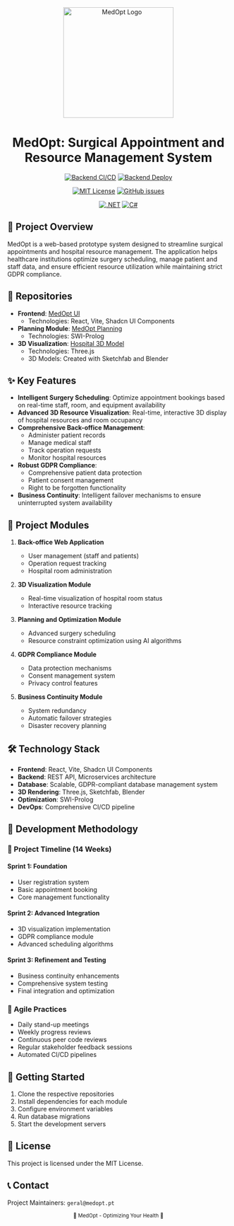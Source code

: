 <div align="center">
  <img src="https://i.imgur.com/BB7Qk6j.png" alt="MedOpt Logo" width="250">

  # MedOpt: Surgical Appointment and Resource Management System

  [![Backend CI/CD](https://github.com/LAPR5-043/sem_5_24_25_043/actions/workflows/backend-ci_cd.yml/badge.svg)](https://github.com/LAPR5-043/sem_5_24_25_043/actions/workflows/backend-ci_cd.yml)
  [![Backend Deploy](https://github.com/LAPR5-043/sem_5_24_25_043/actions/workflows/deploy-backend.yml/badge.svg)](https://github.com/LAPR5-043/sem_5_24_25_043/actions/workflows/deploy-backend.yml)
  
  [![MIT License](https://img.shields.io/badge/License-MIT-blue.svg)](https://opensource.org/licenses/MIT)
  [![GitHub issues](https://img.shields.io/github/issues/LAPR5-043/sem_5_24_25_043)](https://github.com/LAPR5-043/sem_5_24_25_043/issues)

  [![.NET](https://img.shields.io/badge/.NET-v8-purple?logo=dotnet)](https://dotnet.microsoft.com/)
  [![C#](https://img.shields.io/badge/C%23-v9-green?logo=csharp)](https://docs.microsoft.com/en-us/dotnet/csharp/)
</div>

## 📖 Project Overview

MedOpt is a web-based prototype system designed to streamline surgical appointments and hospital resource management. The application helps healthcare institutions optimize surgery scheduling, manage patient and staff data, and ensure efficient resource utilization while maintaining strict GDPR compliance.

## 📂 Repositories

- **Frontend**: [MedOpt UI](https://github.com/LAPR5-043/medoptui)
  - Technologies: React, Vite, Shadcn UI Components
- **Planning Module**: [MedOpt Planning](https://github.com/LAPR5-043/medopt_planning)
  - Technologies: SWI-Prolog
- **3D Visualization**: [Hospital 3D Model](https://github.com/LAPR5-043/Hospital_3D_Model)
  - Technologies: Three.js
  - 3D Models: Created with Sketchfab and Blender

## ✨ Key Features

- **Intelligent Surgery Scheduling**: Optimize appointment bookings based on real-time staff, room, and equipment availability
- **Advanced 3D Resource Visualization**: Real-time, interactive 3D display of hospital resources and room occupancy
- **Comprehensive Back-office Management**: 
  - Administer patient records
  - Manage medical staff
  - Track operation requests
  - Monitor hospital resources
- **Robust GDPR Compliance**: 
  - Comprehensive patient data protection
  - Patient consent management
  - Right to be forgotten functionality
- **Business Continuity**: Intelligent failover mechanisms to ensure uninterrupted system availability

## 🧩 Project Modules

1. **Back-office Web Application**
   - User management (staff and patients)
   - Operation request tracking
   - Hospital room administration

2. **3D Visualization Module**
   - Real-time visualization of hospital room status
   - Interactive resource tracking

3. **Planning and Optimization Module**
   - Advanced surgery scheduling
   - Resource constraint optimization using AI algorithms

4. **GDPR Compliance Module**
   - Data protection mechanisms
   - Consent management system
   - Privacy control features

5. **Business Continuity Module**
   - System redundancy
   - Automatic failover strategies
   - Disaster recovery planning

## 🛠️ Technology Stack

- **Frontend**: React, Vite, Shadcn UI Components
- **Backend**: REST API, Microservices architecture
- **Database**: Scalable, GDPR-compliant database management system
- **3D Rendering**: Three.js, Sketchfab, Blender
- **Optimization**: SWI-Prolog
- **DevOps**: Comprehensive CI/CD pipeline

## 📅 Development Methodology

### 📅 Project Timeline (14 Weeks)

#### Sprint 1: Foundation
- User registration system
- Basic appointment booking
- Core management functionality

#### Sprint 2: Advanced Integration
- 3D visualization implementation
- GDPR compliance module
- Advanced scheduling algorithms

#### Sprint 3: Refinement and Testing
- Business continuity enhancements
- Comprehensive system testing
- Final integration and optimization

### 🏃 Agile Practices
- Daily stand-up meetings
- Weekly progress reviews
- Continuous peer code reviews
- Regular stakeholder feedback sessions
- Automated CI/CD pipelines

## 🚀 Getting Started

1. Clone the respective repositories
2. Install dependencies for each module
3. Configure environment variables
4. Run database migrations
5. Start the development servers

## 📜 License

This project is licensed under the MIT License.

## 📞 Contact

Project Maintainers: `geral@medopt.pt`

<div align="center">
  <sub>🏥 MedOpt - Optimizing Your Health 🏥</sub>
</div>
